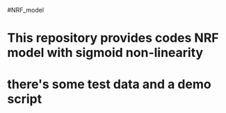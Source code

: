 #NRF_model
# This repository provides codes NRF model with sigmoid non-linearity
#
# there's some test data and a demo script